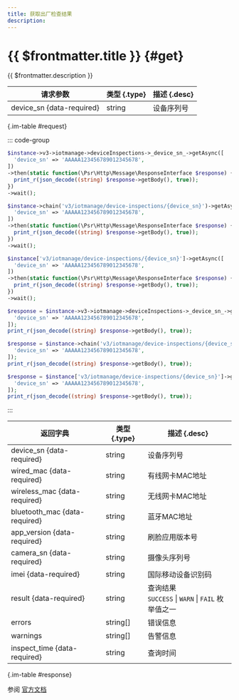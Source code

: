 ```yaml
---
title: 获取出厂检查结果
description: 
---
```


# {{ $frontmatter.title }} {#get}

{{ $frontmatter.description }}

| 请求参数 | 类型 {.type} | 描述 {.desc}
| --- | --- | ---
| device_sn {data-required} | string | 设备序列号

{.im-table #request}

::: code-group

```php [异步纯链式]
$instance->v3->iotmanage->deviceInspections->_device_sn_->getAsync([
  'device_sn' => 'AAAAA123456789012345678',
])
->then(static function(\Psr\Http\Message\ResponseInterface $response) {
  print_r(json_decode((string) $response->getBody(), true));
})
->wait();
```

```php [异步声明式]
$instance->chain('v3/iotmanage/device-inspections/{device_sn}')->getAsync([
  'device_sn' => 'AAAAA123456789012345678',
])
->then(static function(\Psr\Http\Message\ResponseInterface $response) {
  print_r(json_decode((string) $response->getBody(), true));
})
->wait();
```

```php [异步属性式]
$instance['v3/iotmanage/device-inspections/{device_sn}']->getAsync([
  'device_sn' => 'AAAAA123456789012345678',
])
->then(static function(\Psr\Http\Message\ResponseInterface $response) {
  print_r(json_decode((string) $response->getBody(), true));
})
->wait();
```

```php [同步纯链式]
$response = $instance->v3->iotmanage->deviceInspections->_device_sn_->get([
  'device_sn' => 'AAAAA123456789012345678',
]);
print_r(json_decode((string) $response->getBody(), true));
```

```php [同步声明式]
$response = $instance->chain('v3/iotmanage/device-inspections/{device_sn}')->get([
  'device_sn' => 'AAAAA123456789012345678',
]);
print_r(json_decode((string) $response->getBody(), true));
```

```php [同步属性式]
$response = $instance['v3/iotmanage/device-inspections/{device_sn}']->get([
  'device_sn' => 'AAAAA123456789012345678',
]);
print_r(json_decode((string) $response->getBody(), true));
```

:::

| 返回字典 | 类型 {.type} | 描述 {.desc}
| --- | --- | ---
| device_sn {data-required} | string | 设备序列号
| wired_mac {data-required} | string | 有线网卡MAC地址
| wireless_mac {data-required} | string | 无线网卡MAC地址
| bluetooth_mac {data-required} | string | 蓝牙MAC地址
| app_version {data-required} | string | 刷脸应用版本号
| camera_sn {data-required} | string | 摄像头序列号
| imei {data-required} | string | 国际移动设备识别码
| result {data-required} | string | 查询结果<br/>`SUCCESS` \| `WARN` \| `FAIL` 枚举值之一
| errors | string[] | 错误信息
| warnings | string[] | 告警信息
| inspect_time {data-required} | string | 查询时间

{.im-table #response}

参阅 [官方文档](https://pay.weixin.qq.com/wiki/doc/wxfacepay/tool/factory-check-data-api.html)
